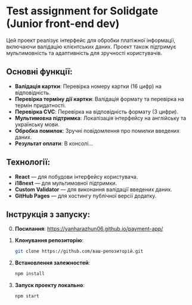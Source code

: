 # Test assignment for Solidgate (Junior front-end dev)

Цей проект реалізує інтерфейс для обробки платіжної інформації, включаючи валідацію клієнтських даних. Проект також підтримує мультимовність та адаптивність для зручності користувачів.

## Основні функції:

- **Валідація картки**: Перевірка номеру картки (16 цифр) на відповідність.
- **Перевірка терміну дії картки**: Валідація формату та перевірка на термін придатності.
- **Перевірка CVC**: Перевірка на відповідність формату (3 цифри).
- **Мультимовна підтримка**: Локалізація інтерфейсу на англійську та українську мови.
- **Обробка помилок**: Зручні повідомлення про помилки введених даних.
- **Результат оплати**: В консолі...

## Технології:

- **React** — для побудови інтерфейсу користувача.
- **i18next** — для мультимовної підтримки.
- **Custom Validator** — для виконання валідації введених даних.
- **GitHub Pages** — для хостингу публічної версії додатку.

## Інструкція з запуску:

0. **Посилання**:
    https://yanharazhun06.github.io/payment-app/

1. **Клонування репозиторію**:
    ```bash
    git clone https://github.com/ваш-репозиторій.git
    ```
2. **Встановлення залежностей**:
    ```bash
    npm install
    ```
3. **Запуск проекту локально**:
    ```bash
    npm start
    ```
